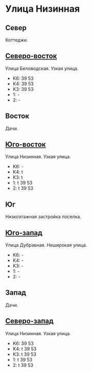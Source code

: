 # Улица Низинная

## Север

Коттеджи.

## [Северо-восток](./10380050.md)

Улица Беловодская.
Узкая улица.

* K6:   39  53
* K4:   39  53
* K3:   39  53
* 1:    -
* 2:    -

## Восток

Дачи.

## [Юго-восток](./10375060.md)

Улица Низинная.
Узкая улица.

* K6:   -
* K4:   t
* K3:   t
* 1:    t
        39  53
* 2:    t
        39  53

## Юг

Низкоэтажная застройка поселка.

## [Юго-запад](./10365060.md)

Улица Дубравная.
Неширокая улица.

* K6:   -
* K4:   -
* K3:   -
* 1:    -
* 2:    -

## Запад

Дачи.

## [Северо-запад](./10365040.md)

Улица Низинная.
Узкая улица.

* K6:   39  53
* K4:   t
        39  53
* K3:   t
        39  53
* 1:    t
        39  53
* 2:    t
        39  53
